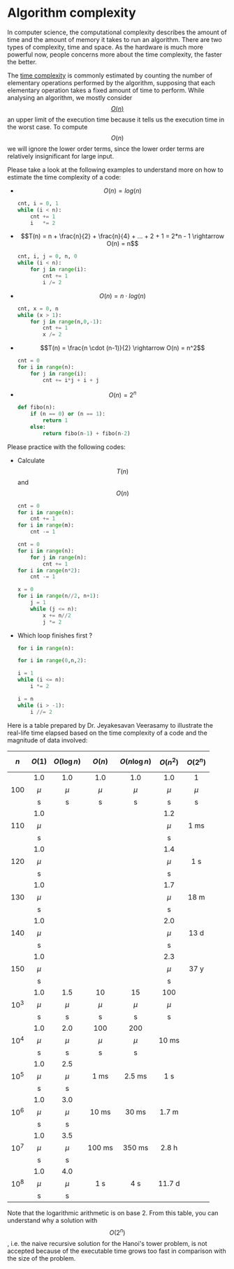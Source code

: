 # Algorithm complexity

In computer science, the computational complexity describes the amount of time and the amount of memory it takes to run an algorithm. There are two types of complexity, time and space. As the hardware is much more powerful now, people concerns more about the time complexity, the faster the better.

The [time complexity](https://en.wikipedia.org/wiki/Time_complexity) is commonly estimated by counting the number of elementary operations performed by the algorithm, supposing that each elementary operation takes a fixed amount of time to perform. While analysing an algorithm, we mostly consider [$$O(n)$$](https://en.wikipedia.org/wiki/Big_O_notation) an upper limit of the execution time because it tells us the execution time in the worst case. To compute $$O(n)$$ we will ignore the lower order terms, since the lower order terms are relatively insignificant for large input.

Please take a look at the following examples to understand more on how to estimate the time complexity of a code:

* $$O(n) = log(n)$$

  ```python
  cnt, i = 0, 1
  while (i < n):
      cnt += 1
      i   *= 2
  ```

* $$T(n) = n + \frac{n}{2} + \frac{n}{4} + ... + 2 + 1 = 2*n - 1 \rightarrow O(n) = n$$

  ```python
  cnt, i, j = 0, n, 0
  while (i < n):
      for j in range(i):
          cnt += 1
          i /= 2
  ```

* $$O(n) = n \cdot log(n)$$

  ```python
  cnt, x = 0, n
  while (x > 1):
      for j in range(n,0,-1):
          cnt += 1
          x /= 2
  ```

* $$T(n) = \frac{n \cdot (n-1)}{2} \rightarrow O(n) = n^2$$

  ```python
  cnt = 0
  for i in range(n):
      for j in range(i):
          cnt += i*j + i + j
  ```

* $$O(n) = 2^n$$

  ```python
  def fibo(n):
      if (n == 0) or (n == 1):
          return 1
      else:
          return fibo(n-1) + fibo(n-2)
  ```

Please practice with the following codes:

* Calculate $$T(n)$$ and $$O(n)$$

  ```python
  cnt = 0
  for i in range(n):
      cnt += 1
  for i in range(m):
      cnt -= 1
  ```

  ```python
  cnt = 0
  for i in range(n):
      for j in range(n):
          cnt += 1
  for i in range(n*2):
      cnt -= 1
  ```

  ```python
  x = 0
  for i in range(n//2, n+1):
      j = 1
      while (j <= n):
          x += n//2
          j *= 2
  ```

* Which loop finishes first ?

  ```python
  for i in range(n):
  ```

  ```python
  for i in range(0,n,2):
  ```

  ```python
  i = 1
  while (i <= n):
      i *= 2
  ```

  ```python
  i = n
  while (i > -1):
      i //= 2
  ```

Here is a table prepared by Dr. Jeyakesavan Veerasamy to illustrate the real-life time elapsed based on the time complexity of a code and the magnitude of data involved:

| $$n$$ | $$O(1)$$ | $$O(\log n)$$ | $$O(n)$$ | $$O(n \log n)$$ | $$O(n^2)$$ | $$O(2^n)$$ |
| :---: | :---: | :---: | :---: | :---: | :---: | :---: |
| 100 | 1.0 $$\mu$$s | 1.0 $$\mu$$s | 1.0 $$\mu$$s | 1.0 $$\mu$$s | 1.0 $$\mu$$s | 1 $$\mu$$s |
| 110 | 1.0 $$\mu$$s |  |  |  | 1.2 $$\mu$$s | 1 ms |
| 120 | 1.0 $$\mu$$s |  |  |  | 1.4 $$\mu$$s | 1 s |
| 130 | 1.0 $$\mu$$s |  |  |  | 1.7 $$\mu$$s | 18 m |
| 140 | 1.0 $$\mu$$s |  |  |  | 2.0 $$\mu$$s | 13 d |
| 150 | 1.0 $$\mu$$s |  |  |  | 2.3 $$\mu$$s | 37 y |
| $$10^3$$ | 1.0 $$\mu$$s | 1.5 $$\mu$$s | 10 $$\mu$$s | 15 $$\mu$$s | 100 $$\mu$$s |  |
| $$10^4$$ | 1.0 $$\mu$$s | 2.0 $$\mu$$s | 100 $$\mu$$s | 200 $$\mu$$s | 10 ms |  |
| $$10^5$$ | 1.0 $$\mu$$s | 2.5 $$\mu$$s | 1 ms | 2.5 ms | 1 s |  |
| $$10^6$$ | 1.0 $$\mu$$s | 3.0 $$\mu$$s | 10 ms | 30 ms | 1.7 m |  |
| $$10^7$$ | 1.0 $$\mu$$s | 3.5 $$\mu$$s | 100 ms | 350 ms | 2.8 h |  |
| $$10^8$$ | 1.0 $$\mu$$s | 4.0 $$\mu$$s | 1 s | 4 s | 11.7 d |  |

Note that the logarithmic arithmetic is on base 2. From this table, you can understand why a solution with $$O(2^n)$$, i.e. the naive recursive solution for the Hanoi's tower problem, is not accepted because of the executable time grows too fast in comparison with the size of the problem.

